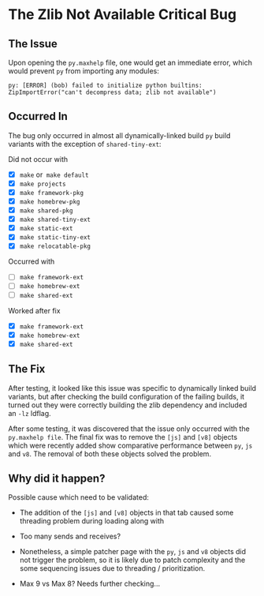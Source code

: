 # The Zlib Not Available Critical Bug

## The Issue

Upon opening the `py.maxhelp` file, one would get an immediate error, which would prevent `py` from importing any modules:

```text
py: [ERROR] (bob) failed to initialize python builtins: ZipImportError("can't decompress data; zlib not available")
```

## Occurred In

The bug only occurred in almost all dynamically-linked build `py` build variants with the exception of `shared-tiny-ext`:

Did not occur with

- [x] `make` or` make default`
- [x] `make projects`
- [x] `make framework-pkg`
- [x] `make homebrew-pkg`
- [x] `make shared-pkg`
- [x] `make shared-tiny-ext`
- [x] `make static-ext`
- [x] `make static-tiny-ext`
- [x] `make relocatable-pkg`

Occurred with

- [ ] `make framework-ext`
- [ ] `make homebrew-ext`
- [ ] `make shared-ext`

Worked after fix

- [x] `make framework-ext`
- [x] `make homebrew-ext`
- [x] `make shared-ext`

## The Fix

After testing, it looked like this issue was specific to dynamically linked build variants, but after checking the build configuration of the failing builds, it turned out they were correctly building the zlib dependency and included an `-lz` ldflag.

After some testing, it was discovered that the issue only occurred with the `py.maxhelp file`. The final fix was to remove the `[js]` and `[v8]` objects which were recently added show comparative performance between `py`, `js` and `v8`. The removal of both these objects solved the problem.

## Why did it happen?

Possible cause which need to be validated:

- The addition of the `[js]` and `[v8]` objects in that tab caused some threading problem during loading along with 

- Too many sends and receives?

- Nonetheless, a simple patcher page with the `py`, `js` and `v8` objects did not trigger the problem, so it is likely due to patch complexity and the some sequencing issues due to threading / prioritization.

- Max 9 vs Max 8? Needs further checking...




